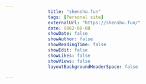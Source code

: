 ---
                title: "shenshu.fun"
                tags: [Personal site]
                externalUrl: "https://shenshu.fun/"
                date: 9962-08-08
                showDate: false
                showAuthor: false
                showReadingTime: false
                showEdit: false
                showLikes: false
                showViews: false
                layoutBackgroundHeaderSpace: false
                ---
